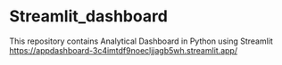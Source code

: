 # Streamlit_dashboard
This repository contains Analytical Dashboard in Python using Streamlit
https://appdashboard-3c4imtdf9noecljjagb5wh.streamlit.app/
